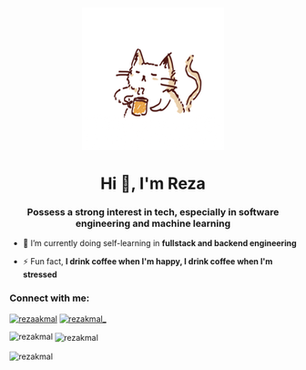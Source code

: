 <div align="center">
  <img alt='coffee-cat' width="250" src="https://github.com/rezakmal/rezakmal/blob/main/resource/coffee-cat.gif">
</div>

<h1 align="center">Hi 👋, I'm Reza</h1>
<h3 align="center">Possess a strong interest in tech, especially in software engineering and machine learning</h3>

- 🌱 I’m currently doing self-learning in **fullstack and backend engineering**

- ⚡ Fun fact, **I drink coffee when I'm happy, I drink coffee when I'm stressed**

<h3 align="left">Connect with me:</h3>
<p align="left">
<a href="https://linkedin.com/in/rezaakmal" target="blank"><img align="center" src="https://raw.githubusercontent.com/rahuldkjain/github-profile-readme-generator/master/src/images/icons/Social/linked-in-alt.svg" alt="rezaakmal" height="30" width="40" /></a>
<a href="https://instagram.com/rezakmal_" target="blank"><img align="center" src="https://raw.githubusercontent.com/rahuldkjain/github-profile-readme-generator/master/src/images/icons/Social/instagram.svg" alt="rezakmal_" height="30" width="40" /></a>
</p>

<p><img align="left" src="https://github-readme-stats.vercel.app/api/top-langs?username=rezakmal&show_icons=true&theme=dark&text_color=ffffff&locale=en&layout=compact" alt="rezakmal" /></p>

<p>&nbsp;<img align="center" src="https://github-readme-stats.vercel.app/api?username=rezakmal&show_icons=true&theme=dark&text_color=ffffff&locale=en" alt="rezakmal" /></p>

<p><img align="center" src="https://github-readme-streak-stats.herokuapp.com/?user=rezakmal&theme=dark" alt="rezakmal" /></p>
